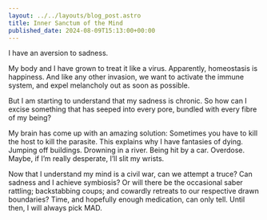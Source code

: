 ```yaml
---
layout: ../../layouts/blog_post.astro
title: Inner Sanctum of the Mind
published_date: 2024-08-09T15:13:00+00:00
---
```


I have an aversion to sadness.

My body and I have grown to treat it like a virus. Apparently, homeostasis is happiness. And like any other invasion, we want to activate the immune system, and expel melancholy out as soon as possible.

But I am starting to understand that my sadness is chronic. So how can I excise something that has seeped into every pore, bundled with every fibre of my being?

My brain has come up with an amazing solution: Sometimes you have to kill the host to kill the parasite. This explains why I have fantasies of dying. Jumping off buildings. Drowning in a river. Being hit by a car. Overdose. Maybe, if I’m really desperate, I’ll slit my wrists.

Now that I understand my mind is a civil war, can we attempt a truce? Can sadness and I achieve symbiosis? Or will there be the occasional saber rattling; backstabbing coups; and cowardly retreats to our respective drawn boundaries? Time, and hopefully enough medication, can only tell. Until then, I will always pick MAD.
